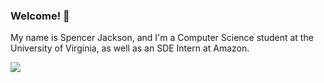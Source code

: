 ### Welcome! :tada:

My name is Spencer Jackson, and I'm a Computer Science student at the University of Virginia, as well as
an SDE Intern at Amazon.

![](https://64.media.tumblr.com/4c989428ba947bc4966e07e76d36bd28/118ec01107834a73-07/s1280x1920/fdb109b146e112c17776b4198d1fa61396b951e0.gifv)
